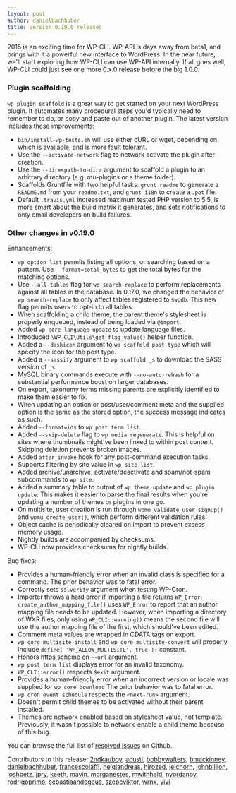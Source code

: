 ```yaml
---
layout: post
author: danielbachhuber
title: Version 0.19.0 released
---
```


2015 is an exciting time for WP-CLI. WP-API is days away from beta1, and brings with it a powerful new interface to WordPress. In the near future, we'll start exploring how WP-CLI can use WP-API internally. If all goes well, WP-CLI could just see one more 0.x.0 release before the big 1.0.0.

### Plugin scaffolding

`wp plugin scaffold` is a great way to get started on your next WordPress plugin. It automates many procedural steps you'd typically need to remember to do, or copy and paste out of another plugin. The latest version includes these improvements:

* `bin/install-wp-tests.sh` will use either cURL or wget, depending on which is available, and is more fault tolerant.
* Use the `--activate-network` flag to network activate the plugin after creation.
* Use the `--dir=<path-to-dir>` argument to scaffold a plugin to an arbitrary directory (e.g. mu-plugins or a theme folder).
* Scaffolds Gruntfile with two helpful tasks: `grunt readme` to generate a `README.md` from your `readme.txt`, and `grunt i18n` to create a `.pot` file.
* Default `.travis.yml` increased maximum tested PHP version to 5.5, is more smart about the build matrix it generates, and sets notifications to only email developers on build failures.

### Other changes in v0.19.0

Enhancements:

* `wp option list` permits listing all options, or searching based on a pattern. Use `--format=total_bytes` to get the total bytes for the matching options.
* Use `--all-tables` flag for `wp search-replace` to perform replacements against all tables in the database. In 0.17.0, we changed the behavior of `wp search-replace` to only affect tables registered to `$wpdb`. This new flag permits users to opt-in to all tables.
* When scaffolding a child theme, the parent theme's stylesheet is properly enqueued, instead of being loaded via `@import`.
* Added `wp core language update` to update language files.
* Introduced `\WP_CLI\Utils\get_flag_value()` helper function.
* Added a `--dashicon` argument to `wp scaffold post-type` which will specify the icon for the post type.
* Added a `--sassify` argument to `wp scaffold _s` to download the SASS version of `_s`.
* MySQL binary commands execute with `--no-auto-rehash` for a substantial performance boost on larger databases.
* On export, taxonomy terms missing parents are explicitly identified to make them easier to fix.
* When updating an option or post/user/comment meta and the supplied option is the same as the stored option, the success message indicates as such.
* Added `--format=ids` to `wp post term list`.
* Added `--skip-delete` flag to `wp media regenerate`. This is helpful on sites where thumbnails might've been linked to within post content. Skipping deletion prevents broken images.
* Added `after_invoke` hook for any post-command execution tasks.
* Supports filtering by site value in `wp site list`.
* Added archive/unarchive, activate/deactivate and spam/not-spam subcommands to `wp site`.
* Added a summary table to output of `wp theme update` and `wp plugin update`. This makes it easier to parse the final results when you're updating a number of themes or plugins in one go.
* On multisite, user creation is run through `wpmu_validate_user_signup()` and `wpmu_create_user()`, which perform different validation rules.
* Object cache is periodically cleared on import to prevent excess memory usage.
* Nightly builds are accompanied by checksums.
* WP-CLI now provides checksums for nightly builds.

Bug fixes:

* Provides a human-friendly error when an invalid class is specified for a command. The prior behavior was to fatal error.
* Correctly sets `sslverify` argument when testing WP-Cron.
* Importer throws a hard error if importing a file returns `WP_Error`. `create_author_mapping_file()` uses `WP_Error` to report that an author mapping file needs to be updated. However, when importing a directory of WXR files, only using `WP_CLI::warning()` means the second file will use the author mapping file of the first, which should've been edited.
* Comment meta values are wrapped in CDATA tags on export.
* `wp core multisite-install` and `wp core multisite-convert` will properly include `define( 'WP_ALLOW_MULTISITE', true );` constant.
* Honors https scheme on `--url` argument.
* `wp post term list` displays error for an invalid taxonomy.
* `WP_CLI::error()` respects `$exit` argument.
* Provides a human-friendly error when an incorrect version or locale was supplied for `wp core download` The prior behavior was to fatal error.
* `wp cron event schedule` respects the `<next-run>` argument.
* Doesn't permit child themes to be activated without their parent installed.
* Themes are network enabled based on stylesheet value, not template. Previously, it wasn't possible to network-enable a child theme because of this bug.


You can browse the full list of [resolved issues](https://github.com/wp-cli/wp-cli/issues?q=milestone%3A0.19.0+is%3Aclosed) on Github.

Contributors to this release: [2ndkauboy](https://github.com/2ndkauboy), [acusti](https://github.com/acusti), [bobbywalters](https://github.com/bobbywalters), [bmackinney](https://github.com/bmackinney), [danielbachhuber](https://github.com/danielbachhuber), [francescolaffi](https://github.com/francescolaffi), [heiglandreas](https://github.com/heiglandreas), [hirozed](https://github.com/hirozed), [jeichorn](https://github.com/jeichorn), [johnbillion](https://github.com/johnbillion), [joshbetz](https://github.com/joshbetz), [jpry](https://github.com/jpry), [keeth](https://github.com/keeth), [mavin](https://github.com/mavin), [morganestes](https://github.com/morganestes), [mwithheld](https://github.com/mwithheld), [nyordanov](https://github.com/nyordanov), [rodrigoprimo](https://github.com/rodrigoprimo), [sebastiaandegeus](https://github.com/sebastiaandegeus), [szepeviktor](https://github.com/szepeviktor), [wrnx](https://github.com/wrnx), [yivi](https://github.com/yivi)

